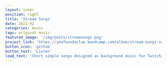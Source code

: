 ```yaml
---
layout: inner
position: right
title: 'Stream Songs'
date: 2021-02 
categories: music
tags: original music 
featured_image: '/img/posts/streamsongs.png'
project_link: 'https://youfoundaclue.bandcamp.com/album/stream-songs-vol-1'
button_icon: 'github'
button_text: 'Listen'
lead_text: 'Short simple songs designed as background music for Twitch/YouTube livestreams for friends.'
---
```

